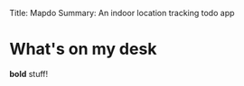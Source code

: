 Title:          Mapdo
Summary:        An indoor location tracking todo app

# What's on my desk
**bold** stuff!
